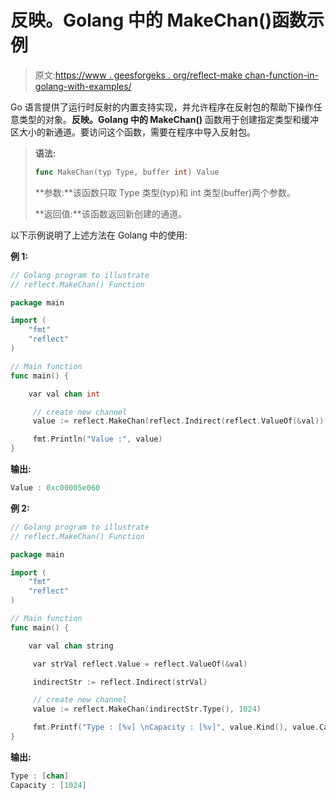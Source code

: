 # 反映。Golang 中的 MakeChan()函数示例

> 原文:[https://www . geesforgeks . org/reflect-make chan-function-in-golang-with-examples/](https://www.geeksforgeeks.org/reflect-makechan-function-in-golang-with-examples/)

Go 语言提供了运行时反射的内置支持实现，并允许程序在反射包的帮助下操作任意类型的对象。**反映。Golang 中的 MakeChan()** 函数用于创建指定类型和缓冲区大小的新通道。要访问这个函数，需要在程序中导入反射包。

> **语法:**
> 
> ```go
> func MakeChan(typ Type, buffer int) Value
> 
> ```
> 
> **参数:**该函数只取 Type 类型(typ)和 int 类型(buffer)两个参数。
> 
> **返回值:**该函数返回新创建的通道。

以下示例说明了上述方法在 Golang 中的使用:

**例 1:**

```go
// Golang program to illustrate
// reflect.MakeChan() Function

package main

import (
    "fmt"
    "reflect"
)

// Main function
func main() {

    var val chan int

     // create new channel
     value := reflect.MakeChan(reflect.Indirect(reflect.ValueOf(&val)).Type(), 0)

     fmt.Println("Value :", value)
}
```

**输出:**

```go
Value : 0xc00005e060

```

**例 2:**

```go
// Golang program to illustrate
// reflect.MakeChan() Function

package main

import (
    "fmt"
    "reflect"
)

// Main function
func main() {

    var val chan string 

     var strVal reflect.Value = reflect.ValueOf(&val)

     indirectStr := reflect.Indirect(strVal)

     // create new channel
     value := reflect.MakeChan(indirectStr.Type(), 1024)

     fmt.Printf("Type : [%v] \nCapacity : [%v]", value.Kind(), value.Cap())
}
```

**输出:**

```go
Type : [chan] 
Capacity : [1024]

```
